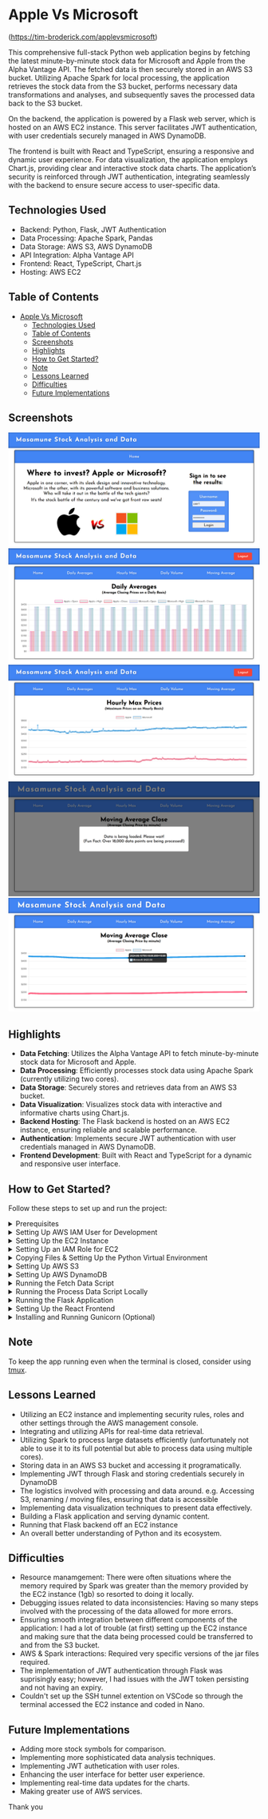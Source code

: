# Apple Vs Microsoft
(https://tim-broderick.com/applevsmicrosoft)

This comprehensive full-stack Python web application begins by fetching the latest minute-by-minute stock data for Microsoft and Apple from the Alpha Vantage API. The fetched data is then securely stored in an AWS S3 bucket. Utilizing Apache Spark for local processing, the application retrieves the stock data from the S3 bucket, performs necessary data transformations and analyses, and subsequently saves the processed data back to the S3 bucket.

On the backend, the application is powered by a Flask web server, which is hosted on an AWS EC2 instance. This server facilitates JWT authentication, with user credentials securely managed in AWS DynamoDB.

The frontend is built with React and TypeScript, ensuring a responsive and dynamic user experience. For data visualization, the application employs Chart.js, providing clear and interactive stock data charts. The application’s security is reinforced through JWT authentication, integrating seamlessly with the backend to ensure secure access to user-specific data.

## Technologies Used

- Backend: Python, Flask, JWT Authentication
- Data Processing: Apache Spark, Pandas
- Data Storage: AWS S3, AWS DynamoDB
- API Integration: Alpha Vantage API
- Frontend: React, TypeScript, Chart.js
- Hosting: AWS EC2

## Table of Contents
- [Apple Vs Microsoft](#apple-vs-microsoft)
  - [Technologies Used](#technologies-used)
  - [Table of Contents](#table-of-contents)
  - [Screenshots](#screenshots)
  - [Highlights](#highlights)
  - [How to Get Started?](#how-to-get-started)
  - [Note](#note)
  - [Lessons Learned](#lessons-learned)
  - [Difficulties](#difficulties)
  - [Future Implementations](#future-implementations)

## Screenshots

![Home Page](./assets/react.png)
![Daily Averages](./assets/daily_react.png)
![Hourly Averages](./assets/hourly.png)
![Loading](./assets/loading.png)
![Moving Average](./assets/moving.png)

## Highlights

- **Data Fetching**: Utilizes the Alpha Vantage API to fetch minute-by-minute stock data for Microsoft and Apple.
- **Data Processing**: Efficiently processes stock data using Apache Spark (currently utilizing two cores).
- **Data Storage**: Securely stores and retrieves data from an AWS S3 bucket.
- **Data Visualization**: Visualizes stock data with interactive and informative charts using Chart.js.
- **Backend Hosting**: The Flask backend is hosted on an AWS EC2 instance, ensuring reliable and scalable performance.
- **Authentication**: Implements secure JWT authentication with user credentials managed in AWS DynamoDB.
- **Frontend Development**: Built with React and TypeScript for a dynamic and responsive user interface.

## How to Get Started?

Follow these steps to set up and run the project:

<details>
  <summary>Prerequisites</summary>

  Before you begin, ensure you have the following:

  1. **AWS Account**: Create an AWS account at [AWS](https://aws.amazon.com/console/).
  2. **Alpha Vantage API Key**: Sign up and get your API key from [Alpha Vantage](https://www.alphavantage.co/support/#api-key).
</details>

<details>
  <summary>Setting Up AWS IAM User for Development</summary>

  1. **Create an IAM User**:
     - Go to the [IAM Dashboard](https://console.aws.amazon.com/iam/).
     - Click on "Users" and then "Add user".
     - Name your user (e.g., "spark_user").
     - Select "Programmatic access" for the access type.
     - Click "Next: Permissions".

  2. **Attach Policies**:
     - Click "Attach existing policies directly".
     - Select "AmazonS3FullAccess" and "AmazonDynamoDBFullAccess".
     - Click "Next: Tags", then "Next: Review", and finally "Create user".

  3. **Save Access Keys**:
     - Save the Access Key ID and Secret Access Key. You'll need them for configuring AWS CLI and your `.env` file.

  4. **Set Up AWS Credentials**:
     - On **both** your local machine and EC2 instance, configure AWS CLI with your new user's credentials:
       ```bash
       aws configure
       ```
     - Provide your AWS Access Key, Secret Key, and the region (e.g., `ap-southeast-2`).
</details>

<details>
  <summary>Setting Up the EC2 Instance</summary>

  1. **Launch an EC2 Instance**:
     - Go to the [EC2 Dashboard](https://console.aws.amazon.com/ec2/).
     - Click on "Launch Instance".
     - Name your instance (e.g., "simple-stock-analysis").
     - For the OS Image, choose "Amazon Linux 2023".
     - Leave architecture as "64-bit (x86)" and instance type as "t2.micro".
     - Create a new key pair, name it (e.g., "simple-stock-analysis"), select "RSA" and ".pem" for the file type, and download it.
     - Under Network Settings, allow SSH traffic from "My IP". (If you change networks, you will have to update this)
     - Leave storage as the default 8 GiB.
     - Click "Launch Instance".
     - Take note of the Public IPv4 DNS (e.g., ec2-X-XXX-XXX-XX.ap-southeast-2.compute.amazonaws.com).

  2. **Connect to Your EC2 Instance**:
     - Open Git Bash and connect to your EC2 instance using the command:
       ```bash
       ssh -i /path/to/your/simple-stock-analysis.pem ec2-user@ec2-X-XXX-XXX-XX.ap-southeast-2.compute.amazonaws.com
       ```
</details>

<details>
  <summary>Setting Up an IAM Role for EC2</summary>

  1. **Create an IAM Role**:
     - Go to the [IAM Dashboard](https://console.aws.amazon.com/iam/).
     - Click on "Roles" and then "Create role".
     - Select "AWS service" and then "EC2".
     - Click "Next: Permissions".

  2. **Attach Policies**:
     - Select "AmazonS3FullAccess" and "AmazonDynamoDBFullAccess".
     - Click "Next: Tags", then "Next: Review".
     - Name your role (e.g., "EC2_S3_DynamoDB_Access").
     - Click "Create role".

  3. **Assign Role to EC2 Instance**:
     - Go to the [EC2 Dashboard](https://console.aws.amazon.com/ec2/).
     - Select your instance, click on "Actions" -> "Security" -> "Modify IAM Role".
     - Select the newly created role (e.g., "EC2_S3_DynamoDB_Access") and click "Update IAM role".
</details>

<details>
  <summary>Copying Files & Setting Up the Python Virtual Environment</summary>

  1. **Transfer Files**:
     - Use a tool like [WinSCP](https://winscp.net/eng/docs/guide_amazon_ec2) or the console to transfer `app.py`, `fetch_stock_data.py`, `process_data.py`, `setup_db.py`, `templates` folder, and `build` folder to your EC2 instance.

  2. **Set Up Python Virtual Environment**:
     - On your EC2 instance, run the following commands:
       ```bash
       sudo yum update -y
       sudo yum install python3 -y
       python3 -m venv venv
       source venv/bin/activate
       pip install flask boto3 pandas requests python-dotenv passlib flask-cors flask-jwt-extended
       ```
  3. **Create a .env file for keys**:
     - In the root directory, create a `.env` file:
       ```plaintext
       ALPHA_VANTAGE_API_KEY=XXXXXXX
       AWS_ACCESS_KEY_ID=XXXXXXXXXX
       AWS_SECRET_ACCESS_KEY=XXXXXXXXXX
       ```
      - Update with the values from when you previously created your user ('Setting Up AWS IAM User for Development')
</details>

<details>
  <summary>Setting Up AWS S3</summary>

  1. **Create an S3 Bucket**:
     - Go to the [S3 Dashboard](https://console.aws.amazon.com/s3/).
     - Click on "Create bucket".
     - Name your bucket "simple-stock-analysis" (if you use another name, you will need to update the code).
     - Choose a region close to you.
     - Leave other settings as default and create the bucket.
</details>

<details>
  <summary>Setting Up AWS DynamoDB</summary>

  1. **Create a DynamoDB Table**:
     - Go to the [DynamoDB Dashboard](https://console.aws.amazon.com/dynamodb/).
     - Click on "Create table".
     - Name your table "users".
     - Set the Primary key to "username" (Type: String).
     - Leave other settings as default and create the table.

  2. **Run the `setup_db.py` Script**:
     - Ensure the `setup_db.py` file is transferred to your EC2 instance.
     - The script will create the table if it doesn't exist and insert user data.
     - On your EC2 instance, run the following commands:
       ```bash
       python setup_db.py
       ```

</details>

<details>
  <summary>Running the Fetch Data Script</summary>

  1. **Configure AWS Credentials**:
     - On your EC2 instance, configure AWS CLI with your credentials:
       ```bash
       aws configure
       ```
     - Provide your AWS Access Key, Secret Key, and the region where your S3 bucket is located (e.g., `ap-southeast-2`).

  2. **Run the Fetch Data Script**:
     - Run the following command to fetch data from the Alpha Vantage API and upload it to your S3 bucket:
       ```bash
       python fetch_stock_data.py
       ```
</details>

<details>
  <summary>Running the Process Data Script Locally</summary>

  1. **Set Up Local Environment**:
     - On your local machine, set up a Python virtual environment and install the necessary dependencies:
       ```bash
       python -m venv venv
       source venv/bin/activate
       pip install pyspark boto3 pandas python-dotenv
       ```

  2. **Configure AWS Credentials Locally**:
     - Configure AWS CLI with your credentials:
       ```bash
       aws configure
       ```

  3. **Power up! (Optional)**:
     - Within `process_data.py`, look for:
        ```python
        executor_memory = "4g" 
        driver_memory = "4g" 
        executor_cores = "3"
        cores_max = "3"
        ```  
      - If your available system resources exceed the above (or are below the above), feel free to update the above values. (Higher values will positively influence the performance)

  4. **Run the Process Data Script**:
     - Run the following command to process the data locally and upload the results back to the S3 bucket:
       ```bash
       python process_data.py
       ```
</details>

<details>
  <summary>Running the Flask Application</summary>

  1. **Run the Flask App on EC2**:
     - On your EC2 instance, start the Flask application:
       ```bash
       source venv/bin/activate
       python app.py
       ```

  2. **Access the Application**:
     - Open your browser and navigate to `http://<your-ec2-public-dns>:5000` to access the application.
</details>

<details>
  <summary>Setting Up the React Frontend</summary>

  1. **Transfer React Build Files**:
     - Ensure your React app is built using `npm run build`.
     - Transfer the contents of the `build` folder to the EC2 instance.

  2. **Serve the React App with Flask**:
     - Ensure `app.py` is set up to serve the React app as shown in the previous steps.
     - Access the application using the public DNS of your EC2 instance.
</details>

<details>
  <summary>Installing and Running Gunicorn (Optional)</summary>

  1. **Install Gunicorn**:
     - On your EC2 instance, install Gunicorn:
       ```bash
       pip install gunicorn
       ```

  2. **Run the Flask App with Gunicorn**:
     - Run the following command to start the Flask application with Gunicorn:
       ```bash
       gunicorn --bind 0.0.0.0:5000 app:app
       ```
</details>

## Note

To keep the app running even when the terminal is closed, consider using [tmux](https://github.com/tmux/tmux/wiki).

## Lessons Learned

- Utilizing an EC2 instance and implementing security rules, roles and other settings through the AWS management console. 
- Integrating and utilizing APIs for real-time data retrieval.
- Utilizing Spark to process large datasets efficiently (unfortunately not able to use it to its full potential but able to process data using multiple cores).
- Storing data in an AWS S3 bucket and accessing it programatically.
- Implementing JWT through Flask and storing credentials securely in DynamoDB
- The logistics involved with processing and data around. e.g. Accessing S3, renaming / moving files, ensuring that data is accessible
- Implementing data visualization techniques to present data effectively.
- Building a Flask application and serving dynamic content.
- Running that Flask backend off an EC2 instance 
- An overall better understanding of Python and its ecosystem.

## Difficulties

- Resource manamgement: There were often situations where the memory required by Spark was greater than the memory provided by the EC2 instance (1gb) so resorted to doing it locally.
- Debugging issues related to data inconsistencies: Having so many steps involved with the processing of the data allowed for more errors.
- Ensuring smooth integration between different components of the application: I had a lot of trouble (at first) setting up the EC2 instance and making sure that the data being processed could be transferred to and from the S3 bucket. 
- AWS & Spark interactions: Required very specific versions of the jar files required. 
- The implementation of JWT authentication through Flask was suprisingly easy; however, I had issues with the JWT token persisting and not having an expiry. 
- Couldn't set up the SSH tunnel extention on VSCode so through the terminal accessed the EC2 instance and coded in Nano.

## Future Implementations

- Adding more stock symbols for comparison.
- Implementing more sophisticated data analysis techniques.
- Implementing JWT authetication with user roles. 
- Enhancing the user interface for better user experience.
- Implementing real-time data updates for the charts.
- Making greater use of AWS services. 

Thank you
